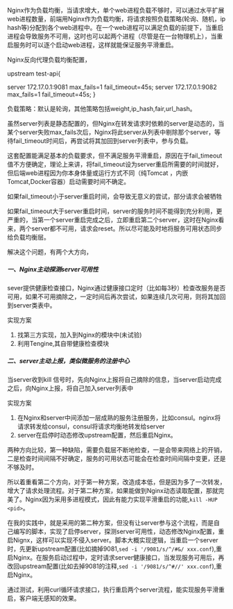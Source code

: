 Nginx作为负载均衡，当请求增大，单个web进程负载不够时，可以通过水平扩展web进程数量，前端用Nginx作为负载均衡，将请求按照负载策略(轮询、随机，ip hash等)分配到各个web进程中。在一个web进程可以满足负载的前提下，当重启进程会导致服务不可用，这时也可以起两个进程（尽管是在一台物理机上），当重启服务时可以逐个启动web进程，这样就能保证服务平滑重启。

Nginx反向代理负载均衡配置，

upstream test-api{

  server 172.17.0.1:9081 max_fails=1 fail_timeout=45s;
  server 172.17.0.1:9082 max_fails=1 fail_timeout=45s;
}

负载策略：默认是轮询，其他策略包括weight,ip_hash,fair,url_hash。

虽然server列表是静态配置的，但Nginx在转发请求时依赖的server是动态的，当某个server失败max_fails次后，Nginx将此server从列表中剔除那个server，等待fail_timeout时间后，再尝试将其加回到server列表中，参与负载。

这套配置能满足基本的负载要求，但不满足服务平滑重启，原因在于fail_timeout值不方便确定，理论上来讲，将fail_timeout设为server重启所需要的时间就好，但后端web进程因为你本身体量或运行方式不同（纯Tomcat ，内嵌Tomcat,Docker容器）启动需要时间不确定。

如果fail_timeout小于server重启时间，会导致无意义的尝试，部分请求会被牺牲

如果fail_timeout大于server重启时间，server的服务时间不能得到充分利用，更严重的，当第一个server重启完成之后，立即重启第二个server，这时在Nginx看来，两个server都不可用，请求会reset。所以尽可能及时地将服务可用状态同步给负载均衡层。

解决这个问题，有两个大方向，

##### 一、Nginx主动探测server可用性

sever提供健康检查接口，Nginx通过健康接口定时（比如每3秒）检查改服务是否可用，如果不可用摘除之，一定时间后再次尝试，如果连续几次可用，则将其加回到server类表中。

实现方案

1. 找第三方实现，加入到Nginx的模块中(未试验)
2. 利用Tengine,其自带健康检查模块

##### 二、server主动上报，类似微服务的注册中心

当server收到kill 信号时，先向Nginx上报将自己摘除的信息，当server启动完成之后，向Nginx上报，将自己加入server列表中

实现方案

1. 在Nginx和server中间添加一层成熟的服务注册服务，比如consul。nginx将请求转发给consul，consul将请求均衡地转发给server
2. server在启停时动态修改upstream配置，然后重启Nginx。



两种方向比较，第一种缺陷，需要负载层不断地检查，一是会带来网络上的开销，二是检查时间间隔不好确定，服务的可用状态可能会在检查时间间隔中变更，还是不够及时。

所以着重看第二个方向，对于第一种方案，改造成本低，但是因为多了一次转发，增大了请求处理流程。对于第二种方案，如果能做到Nginx动态读取配置，那就完美了。Nginx因为采用多进程模式，因此有能力实现平滑重启的功能,`kill -HUP <pid>`。

在我的实践中，就是采用的第二种方案，但没有让server参与这个流程，而是自己编写的脚本，实现了启停server，探测server可用性，动态修改Nginx配置，重启Nignx，这样可以实现不侵入server。脚本大概实现逻辑，当重启一个server时，先更新upstream配置(比如摘掉9081,`sed -i '/9081/s/^/#&/ xxx.conf`),重启Nginx。在服务启动过程中，定时请求server健康接口，当发现服务可用后，再改回upstream配置(比如去掉9081的注释,`sed -i '/9081/s/^#//' xxx.conf`),重启Nginx。

通过测试，利用curl循环请求接口，执行重启两个server流程，能实现服务平滑重启，客户端无感知的效果。







